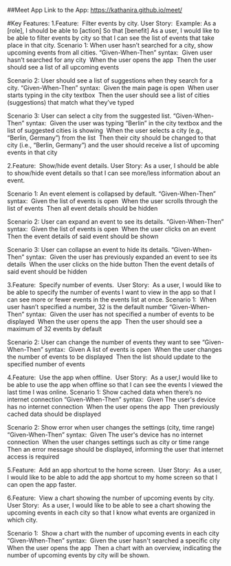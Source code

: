 ##Meet App
Link to the App: https://kathanira.github.io/meet/

#Key Features:
1.Feature: 
Filter events by city.
User Story: 
Example: As a [role], I should be able to [action] So that [benefit] 
As a user, I would like to be able to filter events by city so that I can see the list of events that take place in that city.
Scenario 1: When user hasn’t searched for a city, show upcoming events from all cities.
“Given-When-Then” syntax: 
Given user hasn’t searched for any city 
When the user opens the app 
Then the user should see a list of all upcoming events

Scenario 2: User should see a list of suggestions when they search for a city.
“Given-When-Then” syntax: 
Given the main page is open 
When user starts typing in the city textbox 
Then the user should see a list of cities (suggestions) that match what they’ve typed

Scenario 3: User can select a city from the suggested list.
“Given-When-Then” syntax: 
Given the user was typing “Berlin” in the city textbox and the list of suggested cities is showing 
When the user selects a city (e.g., “Berlin, Germany”) from the list 
Then their city should be changed to that city (i.e., “Berlin, Germany”) and the user should receive a list of upcoming events in that city

2.Feature: 
Show/hide event details.
User Story: As a user, I should be able to show/hide event details so that I can see more/less information about an event.

Scenario 1: An event element is collapsed by default.
“Given-When-Then” syntax: 
Given the list of events is open 
When the user scrolls through the list of events 
Then all event details should be hidden

Scenario 2: User can expand an event to see its details.
“Given-When-Then” syntax: 
Given the list of events is open 
When the user clicks on an event 
Then the event details of said event should be shown

Scenario 3: User can collapse an event to hide its details.
“Given-When-Then” syntax: 
Given the user has previously expanded an event to see its details 
When the user clicks on the hide button
Then the event details of said event should be hidden

3.Feature: 
Specify number of events. 
User Story: 
As a user, I would like to be able to specify the number of events I want to view in the app so that I can see more or fewer events in the events list at once.
Scenario 1: 
When user hasn’t specified a number, 32 is the default number
“Given-When-Then” syntax: 
Given the user has not specified a number of events to be displayed 
When the user opens the app 
Then the user should see a maximum of 32 events by default

Scenario 2: User can change the number of events they want to see
“Given-When-Then” syntax: 
Given A list of events is open 
When the user changes the number of events to be displayed 
Then the list should update to the specified number of events

4.Feature: 
Use the app when offline. 
User Story: 
As a user,I would like to be able to use the app when offline so that I can see the events I viewed the last time I was online.
Scenario 1: Show cached data when there’s no internet connection
“Given-When-Then” syntax: 
Given The user's device has no internet connection 
When the user opens the app 
Then previously cached data should be displayed

Scenario 2: Show error when user changes the settings (city, time range)
“Given-When-Then” syntax: 
Given The user's device has no internet connection 
When the user changes settings such as city or time range
Then an error message should be displayed, informing the user that internet access is required

5.Feature: 
Add an app shortcut to the home screen. 
User Story: 
As a user, I would like to be able to add the app shortcut to my home screen so that I can open the app faster.

6.Feature: 
View a chart showing the number of upcoming events by city. 
User Story: 
As a user, I would like to be able to see a chart showing the upcoming events in each city so that I know what events are organized in which city.

Scenario 1: 
Show a chart with the number of upcoming events in each city
“Given-When-Then” syntax: 
Given the user hasn't searched a specific city 
When the user opens the app 
Then a chart with an overview, indicating the number of upcoming events by city will be shown.
